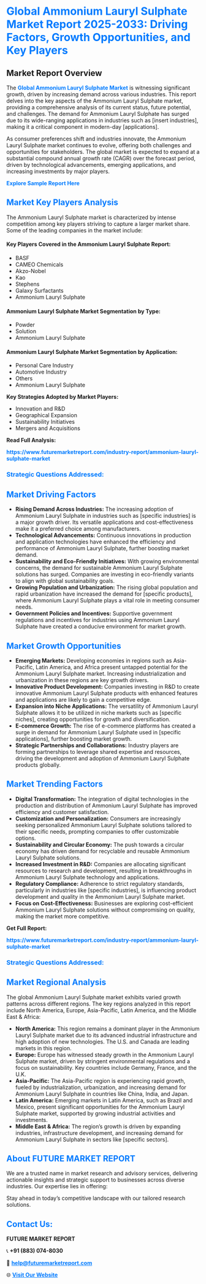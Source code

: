 <h1 style="color: #007BFF;">Global Ammonium Lauryl Sulphate Market Report 2025-2033: Driving Factors, Growth Opportunities, and Key Players</h1>

<section id="overview">
<h2>Market Report Overview</h2>
<p>The <a href="https://www.futuremarketreport.com/industry-report/ammonium-lauryl-sulphate-market" style="color: #007BFF; text-decoration: none;"><strong>Global Ammonium Lauryl Sulphate Market</strong></a> is witnessing significant growth, driven by increasing demand across various industries. This report delves into the key aspects of the Ammonium Lauryl Sulphate market, providing a comprehensive analysis of its current status, future potential, and challenges. The demand for Ammonium Lauryl Sulphate has surged due to its wide-ranging applications in industries such as [insert industries], making it a critical component in modern-day [applications].</p>
<p>As consumer preferences shift and industries innovate, the Ammonium Lauryl Sulphate market continues to evolve, offering both challenges and opportunities for stakeholders. The global market is expected to expand at a substantial compound annual growth rate (CAGR) over the forecast period, driven by technological advancements, emerging applications, and increasing investments by major players.</p>
</section>

<section id="overview">
<p><a href="https://www.futuremarketreport.com/request-sample/reportId=100431" style="color: #007BFF; text-decoration: none;"><strong>Explore Sample Report Here</strong></a></p>
</section>

<section id="key-players">
<h2 style="color: #007BFF;">Market Key Players Analysis</h2>
<p>The Ammonium Lauryl Sulphate market is characterized by intense competition among key players striving to capture a larger market share. Some of the leading companies in the market include:</p>
<h4>Key Players Covered in the Ammonium Lauryl Sulphate Report:</h4>
<ul><li>BASF</li><li>CAMEO Chemicals</li><li>Akzo-Nobel</li><li>Kao</li><li>Stephens</li><li>Galaxy Surfactants</li><li>Ammonium Lauryl Sulphate</li></ul>
<h4>Ammonium Lauryl Sulphate Market Segmentation by Type:</h4>
<ul><li>Powder</li><li>Solution</li><li>Ammonium Lauryl Sulphate</li></ul>

<h4>Ammonium Lauryl Sulphate Market Segmentation by Application:</h4>
<ul><li>Personal Care Industry</li><li>Automotive Industry</li><li>Others</li><li>Ammonium Lauryl Sulphate</li></ul>
<p><strong>Key Strategies Adopted by Market Players:</strong></p>
<ul>
<li>Innovation and R&D</li>
<li>Geographical Expansion</li>
<li>Sustainability Initiatives</li>
<li>Mergers and Acquisitions</li>
</ul>
</section>

<section>
<p><strong>Read Full Analysis: </strong></p><a href="https://www.futuremarketreport.com/industry-report/ammonium-lauryl-sulphate-market" style="color: #007BFF; text-decoration: none;"><strong>https://www.futuremarketreport.com/industry-report/ammonium-lauryl-sulphate-market</strong></a>
<h3 style="color: #007BFF;">Strategic Questions Addressed:</h3>
</section>

<section id="driving-factors">
<h2 style="color: #007BFF;">Market Driving Factors</h2>
<ul>
<li><strong>Rising Demand Across Industries:</strong> The increasing adoption of Ammonium Lauryl Sulphate in industries such as [specific industries] is a major growth driver. Its versatile applications and cost-effectiveness make it a preferred choice among manufacturers.</li>
<li><strong>Technological Advancements:</strong> Continuous innovations in production and application technologies have enhanced the efficiency and performance of Ammonium Lauryl Sulphate, further boosting market demand.</li>
<li><strong>Sustainability and Eco-Friendly Initiatives:</strong> With growing environmental concerns, the demand for sustainable Ammonium Lauryl Sulphate solutions has surged. Companies are investing in eco-friendly variants to align with global sustainability goals.</li>
<li><strong>Growing Population and Urbanization:</strong> The rising global population and rapid urbanization have increased the demand for [specific products], where Ammonium Lauryl Sulphate plays a vital role in meeting consumer needs.</li>
<li><strong>Government Policies and Incentives:</strong> Supportive government regulations and incentives for industries using Ammonium Lauryl Sulphate have created a conducive environment for market growth.</li>
</ul>
</section>

<section id="growth-opportunities">
<h2 style="color: #007BFF;">Market Growth Opportunities</h2>
<ul>
<li><strong>Emerging Markets:</strong> Developing economies in regions such as Asia-Pacific, Latin America, and Africa present untapped potential for the Ammonium Lauryl Sulphate market. Increasing industrialization and urbanization in these regions are key growth drivers.</li>
<li><strong>Innovative Product Development:</strong> Companies investing in R&D to create innovative Ammonium Lauryl Sulphate products with enhanced features and applications are likely to gain a competitive edge.</li>
<li><strong>Expansion into Niche Applications:</strong> The versatility of Ammonium Lauryl Sulphate allows it to be utilized in niche markets such as [specific niches], creating opportunities for growth and diversification.</li>
<li><strong>E-commerce Growth:</strong> The rise of e-commerce platforms has created a surge in demand for Ammonium Lauryl Sulphate used in [specific applications], further boosting market growth.</li>
<li><strong>Strategic Partnerships and Collaborations:</strong> Industry players are forming partnerships to leverage shared expertise and resources, driving the development and adoption of Ammonium Lauryl Sulphate products globally.</li>
</ul>
</section>

<section id="trending-factors">
<h2 style="color: #007BFF;">Market Trending Factors</h2>
<ul>
<li><strong>Digital Transformation:</strong> The integration of digital technologies in the production and distribution of Ammonium Lauryl Sulphate has improved efficiency and customer satisfaction.</li>
<li><strong>Customization and Personalization:</strong> Consumers are increasingly seeking personalized Ammonium Lauryl Sulphate solutions tailored to their specific needs, prompting companies to offer customizable options.</li>
<li><strong>Sustainability and Circular Economy:</strong> The push towards a circular economy has driven demand for recyclable and reusable Ammonium Lauryl Sulphate solutions.</li>
<li><strong>Increased Investment in R&D:</strong> Companies are allocating significant resources to research and development, resulting in breakthroughs in Ammonium Lauryl Sulphate technology and applications.</li>
<li><strong>Regulatory Compliance:</strong> Adherence to strict regulatory standards, particularly in industries like [specific industries], is influencing product development and quality in the Ammonium Lauryl Sulphate market.</li>
<li><strong>Focus on Cost-Effectiveness:</strong> Businesses are exploring cost-efficient Ammonium Lauryl Sulphate solutions without compromising on quality, making the market more competitive.</li>
</ul>
</section>

<section>
<p><strong>Get Full Report: </strong></p><a href="https://www.futuremarketreport.com/industry-report/ammonium-lauryl-sulphate-market" style="color: #007BFF; text-decoration: none;"><strong>https://www.futuremarketreport.com/industry-report/ammonium-lauryl-sulphate-market</strong></a>
<h3 style="color: #007BFF;">Strategic Questions Addressed:</h3>
</section>


<section id="regional-analysis">
<h2 style="color: #007BFF;">Market Regional Analysis</h2>
<p>The global Ammonium Lauryl Sulphate market exhibits varied growth patterns across different regions. The key regions analyzed in this report include North America, Europe, Asia-Pacific, Latin America, and the Middle East & Africa:</p>
<ul>
<li><strong>North America:</strong> This region remains a dominant player in the Ammonium Lauryl Sulphate market due to its advanced industrial infrastructure and high adoption of new technologies. The U.S. and Canada are leading markets in this region.</li>
<li><strong>Europe:</strong> Europe has witnessed steady growth in the Ammonium Lauryl Sulphate market, driven by stringent environmental regulations and a focus on sustainability. Key countries include Germany, France, and the U.K.</li>
<li><strong>Asia-Pacific:</strong> The Asia-Pacific region is experiencing rapid growth, fueled by industrialization, urbanization, and increasing demand for Ammonium Lauryl Sulphate in countries like China, India, and Japan.</li>
<li><strong>Latin America:</strong> Emerging markets in Latin America, such as Brazil and Mexico, present significant opportunities for the Ammonium Lauryl Sulphate market, supported by growing industrial activities and investments.</li>
<li><strong>Middle East & Africa:</strong> The region’s growth is driven by expanding industries, infrastructure development, and increasing demand for Ammonium Lauryl Sulphate in sectors like [specific sectors].</li>
</ul>
</section>

<footer>
<h2 style="color: #007BFF;">About FUTURE MARKET REPORT</h2>
<p>We are a trusted name in market research and advisory services, delivering actionable insights and strategic support to businesses across diverse industries. Our expertise lies in offering:</p>

<p>Stay ahead in today’s competitive landscape with our tailored research solutions.</p>

<h2 style="color: #007BFF;">Contact Us:</h2>
<p><strong>FUTURE MARKET REPORT</strong></p>
<p>📞 <strong>+91 (883) 074-8030</strong></p>
<p>📧 <strong><a href="mailto:help@futuremarketreport.com" style="color: #007BFF;">help@futuremarketreport.com</a></strong></p>
<p>🌐 <strong><a href="https://www.futuremarketreport.com/" style="color: #007BFF;">Visit Our Website</a></strong></p>
</footer>